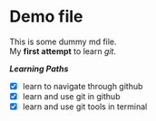# Demo file
This is some dummy md file.  
My **first attempt** to learn *git*.

***Learning Paths***
- [x] learn to navigate through github
- [x] learn and use git in github
- [x] learn and use git tools in terminal
